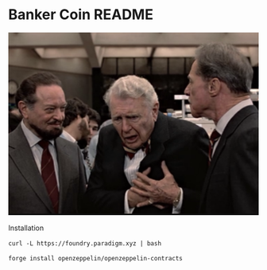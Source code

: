 # Banker Coin README

![Banker Coin](banker.png "Banker Coin")

Installation

```
curl -L https://foundry.paradigm.xyz | bash
```

```
forge install openzeppelin/openzeppelin-contracts
```
